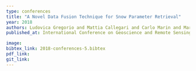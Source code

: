 ```yaml
---
type: conferences
title: "A Novel Data Fusion Technique for Snow Parameter Retrieval"
year: 2018
authors: Ludovica Gregorio and Mattia Callegari and Carlo Marin and Marc Zebisch and Lorenzo Bruzzone and Begüm Demir and Ulrich Strasser and Daniel Günther and Thomas Marke and Claudia Notarnicola
published_at: International Conference on Geoscience and Remote Sensing Symposium, 6247-6250, 2018

image:
bibtex_link: 2018-conferences-5.bibtex
pdf_link:
git_link:
---
```

